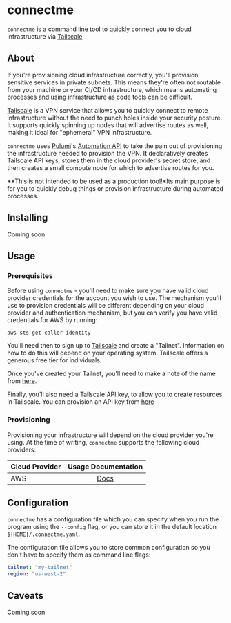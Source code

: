 # connectme

`connectme` is a command line tool to quickly connect you to cloud infrastructure via [Tailscale](https://tailscale.com)

## About

If you're provisioning cloud infrastructure correctly, you'll provision sensitive services in private subnets. This means they're often not routable from your machine or your CI/CD infrastructure, which means automating processes and using infrastructure as code tools can be difficult.

[Tailscale](https://tailscale.com) is a VPN service that allows you to quickly connect to remote infrastructure without the need to punch holes inside your security posture. It supports quickly spinning up nodes that will advertise routes as well, making it ideal for "ephemeral" VPN infrastructure.

`connectme` uses [Pulumi](https://pulumi.com)'s [Automation API](https://www.pulumi.com/automation/) to take the pain out of provisioning the infrastructure needed to provision the VPN. It declaratively creates Tailscale API keys, stores them in the cloud provider's secret store, and then creates a small compute node for which to advertise routes for you.

**This is not intended to be used as a production tool!*Its main purpose is for you to quickly debug things or provision infrastructure during automated processes.

## Installing

Coming soon

## Usage

### Prerequisites

Before using `connectme` - you'll need to make sure you have valid cloud provider credentials for the account you wish to use. The mechanism you'll use to provision credentials will be different depending on your cloud provider and authentication mechanism, but you can verify you have valid credentials for AWS by running:

```
aws sts get-caller-identity
```

You'll need then to sign up to [Tailscale](https://tailscale.com/kb/1017/install/) and create a "Tailnet". Information on how to do this will depend on your operating system. Tailscale offers a generous free tier for individuals.

Once you've created your Tailnet, you'll need to make a note of the name from [here](https://login.tailscale.com/admin/settings/general).

Finally, you'll also need a Tailscale API key, to allow you to create resources in Tailscale. You can provision an API key from [here](https://login.tailscale.com/admin/settings/keys)

### Provisioning

Provisioning your infrastructure will depend on the cloud provider you're using. At the time of writing, `connectme` supports the following cloud providers:

| Cloud Provider| Usage Documentation|
| ------------- |:-------------:|
| AWS           | [Docs](../docs/usage/AWS.md) |

## Configuration

`connectme` has a configuration file which you can specify when you run the program using the `--config` flag, or you can store it in the default location `${HOME}/.connectme.yaml`.

The configuration file allows you to store common configuration so you don't have to specify them as command line flags:

```yaml
tailnet: "my-tailnet"
region: "us-west-2"
```

## Caveats

Coming soon

